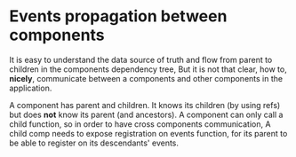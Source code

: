 # Events propagation between components

It is easy to understand the data source of truth and flow from parent to children in the components dependency tree,
But it is not that clear, how to, **nicely**, communicate between a components and other components in the application.

A component has parent and children.
It knows its children (by using refs) but does **not** know its parent (and ancestors).
A component can only call a child function, so in order to have cross components communication,
A child comp needs to expose registration on events function, for its parent to be able to register on its descendants' events.

